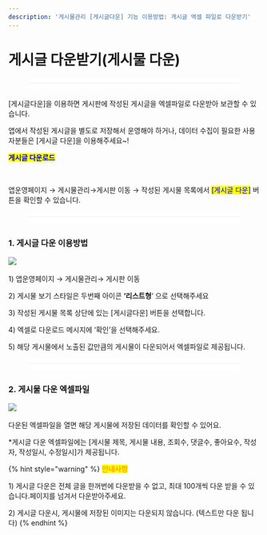 ```yaml
---
description: '게시물관리 [게시글다운] 기능 이용방법: 게시글 엑셀 파일로 다운받기'
---
```


# 게시글 다운받기(게시물 다운)

<figure><img src="../../../.gitbook/assets/구분선 (4) (1).PNG" alt=""><figcaption></figcaption></figure>

\[게시글다운]을 이용하면 게시판에 작성된 게시글을 엑셀파일로 다운받아 보관할 수 있습니다.

앱에서 작성된 게시글을 별도로 저장해서 운영해야 하거나, 데이터 수집이 필요한 사용자분들은 \[게시글 다운]을 이용해주세요\~!



<mark style="color:blue;">**게시글 다운로드**</mark>

<div align="left">

<img src="https://wp.swing2app.co.kr/wp-content/uploads/2019/05/%EA%B2%8C%EC%8B%9C%EA%B8%80%EB%8B%A4%EC%9A%B4.png" alt="">

</div>

앱운영페이지 → 게시물관리→게시판 이동 → 작성된 게시물 목록에서 <mark style="color:blue;">\[게시글 다운]</mark> 버튼을 확인할 수 있습니다.

<figure><img src="../../../.gitbook/assets/구분선 (4) (1).PNG" alt=""><figcaption></figcaption></figure>

### 1. 게시글 다운 이용방법

![](https://wp.swing2app.co.kr/wp-content/uploads/2019/05/%EA%B2%8C%EC%8B%9C%EA%B8%80%EB%8B%A4%EC%9A%B42.png)

1\) 앱운영페이지 → 게시물관리→ 게시판 이동

2\) 게시물 보기 스타일은 두번째 아이콘 **‘리스트형**‘ 으로 선택해주세요

3\) 작성된 게시물 목록 상단에 있는 \[게시글다운] 버튼을 선택합니다.

4\) 엑셀로 다운로드 메시지에 ‘확인’을 선택해주세요.

5\) 해당 게시물에서 노출된 값만큼의 게시물이 다운되어서 엑셀파일로 제공됩니다.

<figure><img src="../../../.gitbook/assets/구분선 (4) (1).PNG" alt=""><figcaption></figcaption></figure>

### 2. 게시물 다운 엑셀파일

![](https://wp.swing2app.co.kr/wp-content/uploads/2019/05/%EA%B2%8C%EC%8B%9C%EA%B8%80%EB%8B%A4%EC%9A%B43.png)

다운된 엑셀파일을 열면 해당 게시물에 저장된 데이터를 확인할 수 있어요.

\*게시글 다운 엑셀파일에는 \[게시물 제목, 게시물 내용, 조회수, 댓글수, 좋아요수, 작성자, 작성일시, 수정일시]가 제공됩니다.

{% hint style="warning" %}
<mark style="color:orange;">**안내사항**</mark>

1\) 게시글 다운은 전체 글을 한꺼번에 다운받을 수 없고, 최대 100개씩 다운 받을 수 있습니다.페이지를 넘겨서 다운받아주세요.

2\) 게시글 다운시, 게시물에 저장된 이미지는 다운되지 않습니다. (텍스트만 다운 됩니다)
{% endhint %}

​

